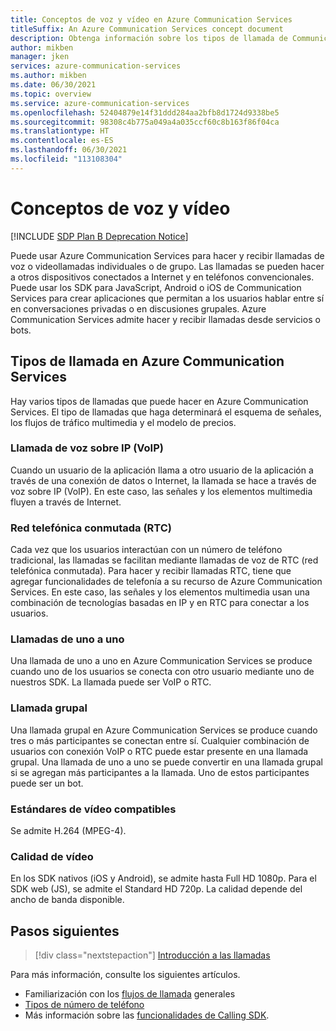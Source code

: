 ```yaml
---
title: Conceptos de voz y vídeo en Azure Communication Services
titleSuffix: An Azure Communication Services concept document
description: Obtenga información sobre los tipos de llamada de Communication Services.
author: mikben
manager: jken
services: azure-communication-services
ms.author: mikben
ms.date: 06/30/2021
ms.topic: overview
ms.service: azure-communication-services
ms.openlocfilehash: 52404879e14f31ddd284aa2bfb8d1724d9338be5
ms.sourcegitcommit: 98308c4b775a049a4a035ccf60c8b163f86f04ca
ms.translationtype: HT
ms.contentlocale: es-ES
ms.lasthandoff: 06/30/2021
ms.locfileid: "113108304"
---
```

# <a name="voice-and-video-concepts"></a>Conceptos de voz y vídeo

[!INCLUDE [SDP Plan B Deprecation Notice](../../includes/plan-b-sdp-deprecation.md)]

Puede usar Azure Communication Services para hacer y recibir llamadas de voz o videollamadas individuales o de grupo. Las llamadas se pueden hacer a otros dispositivos conectados a Internet y en teléfonos convencionales. Puede usar los SDK para JavaScript, Android o iOS de Communication Services para crear aplicaciones que permitan a los usuarios hablar entre sí en conversaciones privadas o en discusiones grupales. Azure Communication Services admite hacer y recibir llamadas desde servicios o bots.

## <a name="call-types-in-azure-communication-services"></a>Tipos de llamada en Azure Communication Services

Hay varios tipos de llamadas que puede hacer en Azure Communication Services. El tipo de llamadas que haga determinará el esquema de señales, los flujos de tráfico multimedia y el modelo de precios.

### <a name="voice-over-ip-voip"></a>Llamada de voz sobre IP (VoIP)

Cuando un usuario de la aplicación llama a otro usuario de la aplicación a través de una conexión de datos o Internet, la llamada se hace a través de voz sobre IP (VoIP). En este caso, las señales y los elementos multimedia fluyen a través de Internet.

### <a name="public-switched-telephone-network-pstn"></a>Red telefónica conmutada (RTC)

Cada vez que los usuarios interactúan con un número de teléfono tradicional, las llamadas se facilitan mediante llamadas de voz de RTC (red telefónica conmutada). Para hacer y recibir llamadas RTC, tiene que agregar funcionalidades de telefonía a su recurso de Azure Communication Services. En este caso, las señales y los elementos multimedia usan una combinación de tecnologías basadas en IP y en RTC para conectar a los usuarios.

### <a name="one-to-one-call"></a>Llamadas de uno a uno

Una llamada de uno a uno en Azure Communication Services se produce cuando uno de los usuarios se conecta con otro usuario mediante uno de nuestros SDK. La llamada puede ser VoIP o RTC.

### <a name="group-call"></a>Llamada grupal

Una llamada grupal en Azure Communication Services se produce cuando tres o más participantes se conectan entre sí. Cualquier combinación de usuarios con conexión VoIP o RTC puede estar presente en una llamada grupal. Una llamada de uno a uno se puede convertir en una llamada grupal si se agregan más participantes a la llamada. Uno de estos participantes puede ser un bot.

### <a name="supported-video-standards"></a>Estándares de vídeo compatibles
Se admite H.264 (MPEG-4).

### <a name="video-quality"></a>Calidad de vídeo
En los SDK nativos (iOS y Android), se admite hasta Full HD 1080p. Para el SDK web (JS), se admite el Standard HD 720p. La calidad depende del ancho de banda disponible.

## <a name="next-steps"></a>Pasos siguientes

> [!div class="nextstepaction"]
> [Introducción a las llamadas](../../quickstarts/voice-video-calling/getting-started-with-calling.md)

Para más información, consulte los siguientes artículos.
- Familiarización con los [flujos de llamada](../call-flows.md) generales
- [Tipos de número de teléfono](../telephony-sms/plan-solution.md)
- Más información sobre las [funcionalidades de Calling SDK](../voice-video-calling/calling-sdk-features.md).
